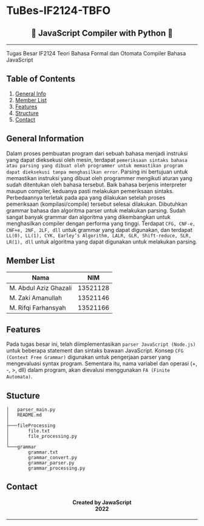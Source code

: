 # TuBes-IF2124-TBFO
<h2 align="center">
  🐍 JavaScript Compiler with Python 🐍<br/>
</h2>
<hr>
Tugas Besar IF2124 Teori Bahasa Formal dan Otomata Compiler Bahasa JavaScript

## Table of Contents
1. [General Info](#general-information)
2. [Member List](#member-list)
3. [Features](#features)
4. [Structure](#structure)
5. [Contact](#contact)

<a name="general-information"></a>

## General Information
Dalam proses pembuatan program dari sebuah bahasa menjadi instruksi yang dapat dieksekusi oleh mesin, terdapat `pemeriksaan sintaks bahasa atau parsing yang dibuat oleh programmer untuk memastikan program dapat dieksekusi tanpa menghasilkan error`. Parsing ini bertujuan untuk memastikan instruksi yang dibuat oleh programmer mengikuti aturan yang sudah ditentukan oleh bahasa tersebut. Baik bahasa berjenis interpreter maupun compiler, keduanya pasti melakukan pemeriksaan sintaks. Perbedaannya terletak pada apa yang dilakukan setelah proses pemeriksaan (kompilasi/compile) tersebut selesai dilakukan.
Dibutuhkan grammar bahasa dan algoritma parser untuk melakukan parsing. Sudah sangat banyak grammar dan algoritma yang dikembangkan untuk menghasilkan compiler dengan performa yang tinggi. Terdapat `CFG, CNF-e, CNF+e, 2NF, 2LF, dll` untuk grammar yang dapat digunakan, dan terdapat `LL(0), LL(1), CYK, Earley’s Algorithm, LALR, GLR, Shift-reduce, SLR, LR(1), dll` untuk algoritma yang dapat digunakan untuk melakukan parsing.

<a name="member-list"></a>

## Member List

| Nama                    | NIM      |
| ----------------------- | -------- |
| M. Abdul Aziz Ghazali   | 13521128 |
| M. Zaki Amanullah       | 13521146 |
| M. Rifqi Farhansyah     | 13521166 |

## Features

Pada tugas besar ini, telah diimplementasikan `parser JavaScript (Node.js)` untuk beberapa statement dan sintaks bawaan JavaScript. Konsep `CFG (Context Free Grammar)` digunakan untuk pengerjaan parser yang mengevaluasi syntax program. Sementara itu, nama variabel dan operasi (+, -, >, dll) dalam program, akan dievalusi menggunakan `FA (Finite Automata)`.

<a name="structure"></a>

## Stucture
```
│   parser_main.py
│   README.md
│
├───fileProcessing
│       file.txt
│       file_processing.py
│
└───grammar
        grammar.txt
        grammar_convert.py
        grammar_parser.py
        grammar_processing.py
```

## Contact
<h4 align="center">
  Created by JawaScript<br/>
  2022
</h4>
<hr>